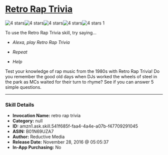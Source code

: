 # [Retro Rap Trivia](http://alexa.amazon.com/#skills/amzn1.ask.skill.541f685f-faa4-4a4e-a07b-f47709291045)
![4 stars](../../images/ic_star_black_18dp_1x.png)![4 stars](../../images/ic_star_black_18dp_1x.png)![4 stars](../../images/ic_star_black_18dp_1x.png)![4 stars](../../images/ic_star_black_18dp_1x.png)![4 stars](../../images/ic_star_border_black_18dp_1x.png) 1

To use the Retro Rap Trivia skill, try saying...

* *Alexa, play Retro Rap Trivia*

* *Repeat*

* *Help*

Test your knowledge of rap music from the 1980s with Retro Rap Trivia!  Do you remember the good old days when DJs worked the wheels of steel in the park as MCs waited for their turn to rhyme?  See if you can answer 5 simple questions.

***

### Skill Details

* **Invocation Name:** retro rap trivia
* **Category:** null
* **ID:** amzn1.ask.skill.541f685f-faa4-4a4e-a07b-f47709291045
* **ASIN:** B01N69UZA7
* **Author:** Reductive Media
* **Release Date:** November 28, 2016 @ 05:05:37
* **In-App Purchasing:** No

